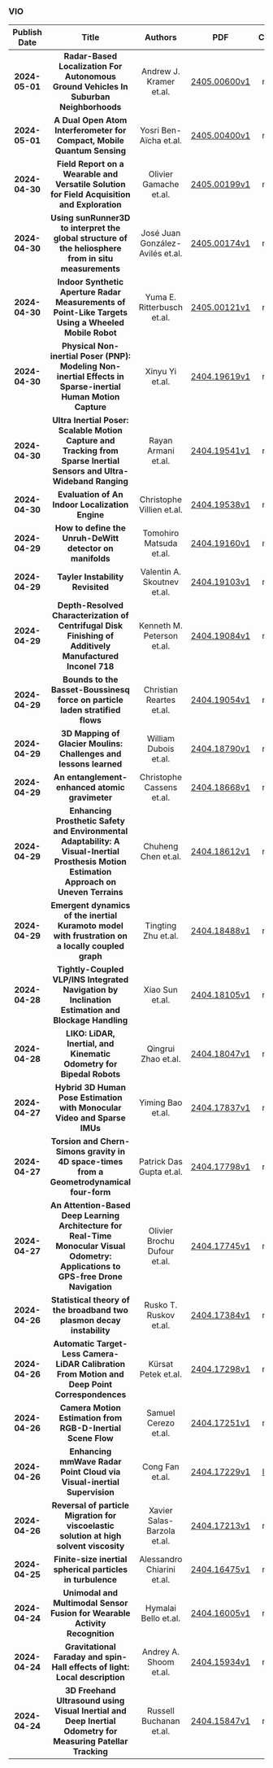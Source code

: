 
### VIO
|Publish Date|Title|Authors|PDF|Code|
| :---: | :---: | :---: | :---: | :---: |
|**2024-05-01**|**Radar-Based Localization For Autonomous Ground Vehicles In Suburban Neighborhoods**|Andrew J. Kramer et.al.|[2405.00600v1](http://arxiv.org/abs/2405.00600v1)|null|
|**2024-05-01**|**A Dual Open Atom Interferometer for Compact, Mobile Quantum Sensing**|Yosri Ben-Aïcha et.al.|[2405.00400v1](http://arxiv.org/abs/2405.00400v1)|null|
|**2024-04-30**|**Field Report on a Wearable and Versatile Solution for Field Acquisition and Exploration**|Olivier Gamache et.al.|[2405.00199v1](http://arxiv.org/abs/2405.00199v1)|null|
|**2024-04-30**|**Using sunRunner3D to interpret the global structure of the heliosphere from in situ measurements**|José Juan González-Avilés et.al.|[2405.00174v1](http://arxiv.org/abs/2405.00174v1)|null|
|**2024-04-30**|**Indoor Synthetic Aperture Radar Measurements of Point-Like Targets Using a Wheeled Mobile Robot**|Yuma E. Ritterbusch et.al.|[2405.00121v1](http://arxiv.org/abs/2405.00121v1)|null|
|**2024-04-30**|**Physical Non-inertial Poser (PNP): Modeling Non-inertial Effects in Sparse-inertial Human Motion Capture**|Xinyu Yi et.al.|[2404.19619v1](http://arxiv.org/abs/2404.19619v1)|null|
|**2024-04-30**|**Ultra Inertial Poser: Scalable Motion Capture and Tracking from Sparse Inertial Sensors and Ultra-Wideband Ranging**|Rayan Armani et.al.|[2404.19541v1](http://arxiv.org/abs/2404.19541v1)|null|
|**2024-04-30**|**Evaluation of An Indoor Localization Engine**|Christophe Villien et.al.|[2404.19538v1](http://arxiv.org/abs/2404.19538v1)|null|
|**2024-04-29**|**How to define the Unruh-DeWitt detector on manifolds**|Tomohiro Matsuda et.al.|[2404.19160v1](http://arxiv.org/abs/2404.19160v1)|null|
|**2024-04-29**|**Tayler Instability Revisited**|Valentin A. Skoutnev et.al.|[2404.19103v1](http://arxiv.org/abs/2404.19103v1)|null|
|**2024-04-29**|**Depth-Resolved Characterization of Centrifugal Disk Finishing of Additively Manufactured Inconel 718**|Kenneth M. Peterson et.al.|[2404.19084v1](http://arxiv.org/abs/2404.19084v1)|null|
|**2024-04-29**|**Bounds to the Basset-Boussinesq force on particle laden stratified flows**|Christian Reartes et.al.|[2404.19054v1](http://arxiv.org/abs/2404.19054v1)|null|
|**2024-04-29**|**3D Mapping of Glacier Moulins: Challenges and lessons learned**|William Dubois et.al.|[2404.18790v1](http://arxiv.org/abs/2404.18790v1)|null|
|**2024-04-29**|**An entanglement-enhanced atomic gravimeter**|Christophe Cassens et.al.|[2404.18668v1](http://arxiv.org/abs/2404.18668v1)|null|
|**2024-04-29**|**Enhancing Prosthetic Safety and Environmental Adaptability: A Visual-Inertial Prosthesis Motion Estimation Approach on Uneven Terrains**|Chuheng Chen et.al.|[2404.18612v1](http://arxiv.org/abs/2404.18612v1)|null|
|**2024-04-29**|**Emergent dynamics of the inertial Kuramoto model with frustration on a locally coupled graph**|Tingting Zhu et.al.|[2404.18488v1](http://arxiv.org/abs/2404.18488v1)|null|
|**2024-04-28**|**Tightly-Coupled VLP/INS Integrated Navigation by Inclination Estimation and Blockage Handling**|Xiao Sun et.al.|[2404.18105v1](http://arxiv.org/abs/2404.18105v1)|null|
|**2024-04-28**|**LIKO: LiDAR, Inertial, and Kinematic Odometry for Bipedal Robots**|Qingrui Zhao et.al.|[2404.18047v1](http://arxiv.org/abs/2404.18047v1)|null|
|**2024-04-27**|**Hybrid 3D Human Pose Estimation with Monocular Video and Sparse IMUs**|Yiming Bao et.al.|[2404.17837v1](http://arxiv.org/abs/2404.17837v1)|null|
|**2024-04-27**|**Torsion and Chern-Simons gravity in 4D space-times from a Geometrodynamical four-form**|Patrick Das Gupta et.al.|[2404.17798v1](http://arxiv.org/abs/2404.17798v1)|null|
|**2024-04-27**|**An Attention-Based Deep Learning Architecture for Real-Time Monocular Visual Odometry: Applications to GPS-free Drone Navigation**|Olivier Brochu Dufour et.al.|[2404.17745v1](http://arxiv.org/abs/2404.17745v1)|null|
|**2024-04-26**|**Statistical theory of the broadband two plasmon decay instability**|Rusko T. Ruskov et.al.|[2404.17384v1](http://arxiv.org/abs/2404.17384v1)|null|
|**2024-04-26**|**Automatic Target-Less Camera-LiDAR Calibration From Motion and Deep Point Correspondences**|Kürsat Petek et.al.|[2404.17298v1](http://arxiv.org/abs/2404.17298v1)|null|
|**2024-04-26**|**Camera Motion Estimation from RGB-D-Inertial Scene Flow**|Samuel Cerezo et.al.|[2404.17251v1](http://arxiv.org/abs/2404.17251v1)|null|
|**2024-04-26**|**Enhancing mmWave Radar Point Cloud via Visual-inertial Supervision**|Cong Fan et.al.|[2404.17229v1](http://arxiv.org/abs/2404.17229v1)|[link](https://github.com/bella-jy/mmemp)|
|**2024-04-26**|**Reversal of particle Migration for viscoelastic solution at high solvent viscosity**|Xavier Salas-Barzola et.al.|[2404.17213v1](http://arxiv.org/abs/2404.17213v1)|null|
|**2024-04-25**|**Finite-size inertial spherical particles in turbulence**|Alessandro Chiarini et.al.|[2404.16475v1](http://arxiv.org/abs/2404.16475v1)|null|
|**2024-04-24**|**Unimodal and Multimodal Sensor Fusion for Wearable Activity Recognition**|Hymalai Bello et.al.|[2404.16005v1](http://arxiv.org/abs/2404.16005v1)|null|
|**2024-04-24**|**Gravitational Faraday and spin-Hall effects of light: Local description**|Andrey A. Shoom et.al.|[2404.15934v1](http://arxiv.org/abs/2404.15934v1)|null|
|**2024-04-24**|**3D Freehand Ultrasound using Visual Inertial and Deep Inertial Odometry for Measuring Patellar Tracking**|Russell Buchanan et.al.|[2404.15847v1](http://arxiv.org/abs/2404.15847v1)|null|
